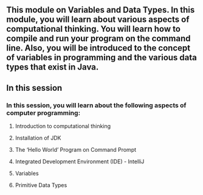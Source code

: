 ## This module on Variables and Data Types. In this module, you will learn about various aspects of computational thinking. You will learn how to compile and run your program on the command line. Also, you will be introduced to the concept of variables in programming and the various data types that exist in Java.

## In this session

### In this session, you will learn about the following aspects of computer programming:

1. Introduction to computational thinking

2. Installation of JDK

3. The ‘Hello World’ Program on Command Prompt

4. Integrated Development Environment (IDE) - IntelliJ

5. Variables

6. Primitive Data Types